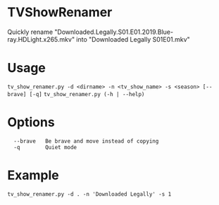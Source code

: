 # TVShowRenamer
Quickly rename "Downloaded.Legally.S01.E01.2019.Blue-ray.HDLight.x265.mkv" into "Downloaded Legally S01E01.mkv"

# Usage
   `tv_show_renamer.py -d <dirname> -n <tv_show_name> -s <season> [--brave] [-q]`
   `tv_show_renamer.py (-h | --help)`

# Options
```
  --brave   Be brave and move instead of copying
  -q        Quiet mode
```

# Example
  `tv_show_renamer.py -d . -n 'Downloaded Legally' -s 1`

